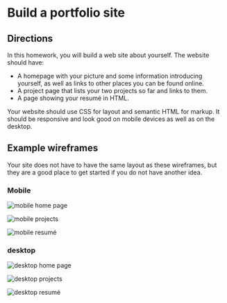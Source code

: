# Build a portfolio site

## Directions

In this homework, you will build a web site about yourself. The website should have:

- A homepage with your picture and some information introducing yourself, as well as links to other places you can be found online.
- A project page that lists your two projects so far and links to them.
- A page showing your resumé in HTML.

Your website should use CSS for layout and semantic HTML for markup. It should be responsive and look good on mobile devices as well as on the desktop.

## Example wireframes

Your site does not have to have the same layout as these wireframes, but they are a good place to get started if you do not have another idea.

### Mobile

![mobile home page](/images/mobile-home-page.png)

![mobile projects](/images/mobile-projects.png)

![mobile resumé](/images/mobile-resume.png)

### desktop

![desktop home page](/images/desktop-home-page.png)

![desktop projects](/images/desktop-projects.png)

![desktop resumé](/images/desktop-resume.png)
